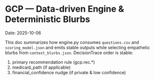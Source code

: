 # GCP — Data-driven Engine & Deterministic Blurbs
Date: 2025-10-06

This doc summarizes how engine.py consumes `questions.csv` and `scoring_model.json` and emits stable outputs
while selecting empathetic blurbs from `context_blurbs.json`. DecisionTrace order is stable:
1) primary recommendation rule (gcp.rec.*)
2) medicaid_path (if applicable)
3) financial_confidence nudge (if private & low confidence)

